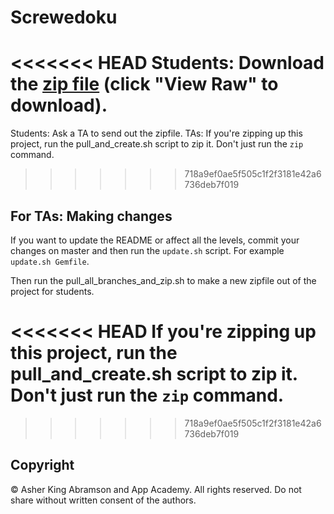 # Screwedoku

<<<<<<< HEAD
Students: Download the [zip file][zip file] (click "View Raw" to download).
=======
Students: Ask a TA to send out the zipfile.
TAs: If you're zipping up this project, run the pull_and_create.sh script to zip it.  Don't just run the `zip` command.
>>>>>>> 718a9ef0ae5f505c1f2f3181e42a6736deb7f019


## For TAs: Making changes

If you want to update the README or affect all the levels, commit your changes on master and then run the `update.sh` script.  For example `update.sh Gemfile`.

Then run the pull_all_branches_and_zip.sh to make a new zipfile out of the project for students.

<<<<<<< HEAD
If you're zipping up this project, run the pull_and_create.sh script to zip it.  Don't just run the `zip` command.
=======
>>>>>>> 718a9ef0ae5f505c1f2f3181e42a6736deb7f019


## Copyright

© Asher King Abramson and App Academy.  All rights reserved.  Do not share without written consent of the authors.


[zip file]: ./screwedoku.zip
